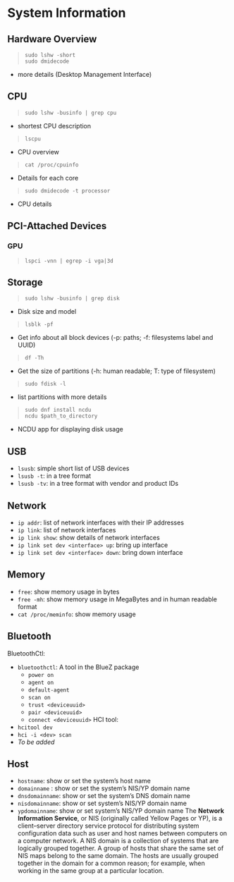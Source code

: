 # System Information

## Hardware Overview
> `sudo lshw -short` <br>
> `sudo dmidecode`
- more details (Desktop Management Interface)

## CPU
> `sudo lshw -businfo | grep cpu`
- shortest CPU description
> `lscpu`
- CPU overview
> `cat /proc/cpuinfo`
- Details for each core
> `sudo dmidecode -t processor`
- CPU details

## PCI-Attached Devices 
### GPU
> `lspci -vnn | egrep -i vga|3d`

## Storage
> `sudo lshw -businfo | grep disk`
- Disk size and model
> `lsblk -pf`
- Get info about all block devices (-p: paths; -f: filesystems label and UUID)
> `df -Th`
- Get the size of partitions (-h: human readable; T: type of filesystem)
> `sudo fdisk -l`
- list partitions with more details

> `sudo dnf install ncdu` <br>
> `ncdu $path_to_directory`
- NCDU app for displaying disk usage

## USB
- `lsusb`: simple short list of USB devices
- `lsusb -t`: in a tree format
- `lsusb -tv`: in a tree format with vendor and product IDs

## Network
- `ip addr`: list of network interfaces with their IP addresses
- `ip link`: list of network interfaces
- `ip link show`: show details of network interfaces
- `ip link set dev <interface> up`: bring up interface
- `ip link set dev <interface> down`: bring down interface

## Memory
- `free`: show memory usage in bytes
- `free -mh`: show memory usage in MegaBytes and in human readable format
- `cat /proc/meminfo`: show memory usage 

## Bluetooth
BluetoothCtl:
- `bluetoothctl`: A tool in the BlueZ package
  - `power on`
  - `agent on`
  - `default-agent`
  - `scan on`
  - `trust <deviceuuid>`
  - `pair <deviceuuid>`
  - `connect <deviceuuid>`
HCI tool:
- `hcitool dev`
- `hci -i <dev> scan`
- _To be added_

## Host
- `hostname`: show or set the system’s host name
- `domainname` :  show or set the system’s NIS/YP domain name
- `dnsdomainname`: show or set the system’s DNS domain name
- `nisdomainname`: show or set system’s NIS/YP domain name
- `ypdomainname`: show or set system’s NIS/YP domain name
	The **Network Information Service**, or NIS (originally called Yellow Pages or YP), is a client–server directory service protocol for distributing system configuration data such as user and host names between computers on a computer network. A NIS domain is a collection of systems that are logically grouped together. A group of hosts that share the same set of NIS maps belong to the same domain. The hosts are usually grouped together in the domain for a common reason; for example, when working in the same group at a particular location.
